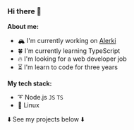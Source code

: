 ### Hi there 👋

**About me:**

- 🏔️ I'm currently working on [Alerki](https://github.com/Sasha-hk/Alerki "link to the repository")
- 🍀 I'm currently learning TypeScript
- 🔥 I'm looking for a web developer job
- ⏳ I'm learn to code for three years

**My tech stack:**

* ➰ Node.js `JS` `TS`
* 🐧 Linux
  
⬇️ See my projects below ⬇️
